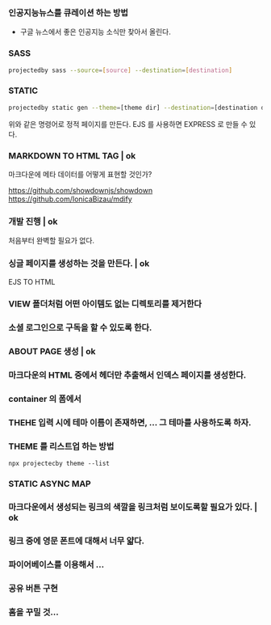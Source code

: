 ### 인공지능뉴스를 큐레이션 하는 방법

- 구글 뉴스에서 좋은 인공지능 소식만 찾아서 올린다.

### SASS

```sh
projectedby sass --source=[source] --destination=[destination]
```

### STATIC

```sh
projectedby static gen --theme=[theme dir] --destination=[destination dir] --posts=[posts dir] --pages=[pages dir]
```

위와 같은 명령어로 정적 페이지를 만든다.
EJS 를 사용하면 EXPRESS 로 만들 수 있다.

### MARKDOWN TO HTML TAG | ok

마크다운에 메타 데이터를 어떻게 표현할 것인가?

https://github.com/showdownjs/showdown
https://github.com/IonicaBizau/mdify

### 개발 진행 | ok

처음부터 완벽할 필요가 없다.

### 싱글 페이지를 생성하는 것을 만든다. | ok

EJS TO HTML

### VIEW 폴더처럼 어떤 아이템도 없는 디렉토리를 제거한다

### 소셜 로그인으로 구독을 할 수 있도록 한다.

### ABOUT PAGE 생성 | ok

### 마크다운의 HTML 중에서 헤더만 추출해서 인덱스 페이지를 생성한다.

### container 의 폼에서 

### THEHE 입력 시에 테마 이름이 존재하면, ... 그 테마를 사용하도록 하자.

### THEME 를 리스트업 하는 방법

```
npx projectecby theme --list
```

### STATIC ASYNC MAP

### 마크다운에서 생성되는 링크의 색깔을 링크처럼 보이도록할 필요가 있다. | ok

### 링크 중에 영문 폰트에 대해서 너무 얇다.

### 파이어베이스를 이용해서 ...

### 공유 버튼 구현

### 홈을 꾸밀 것...





